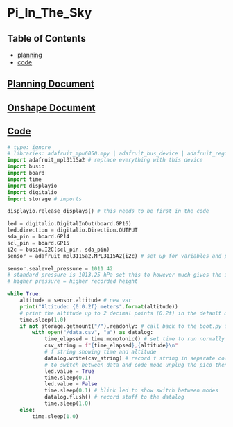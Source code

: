 # Pi_In_The_Sky

## Table of Contents

* [planning](#planning)
* [code](#code)

## [Planning Document](https://docs.google.com/document/d/1hiuoh_CVGpjotOG-Ltabho9DP55JUnkYqFjeEnz9gQs/edit?usp=sharing)

## [Onshape Document](https://cvilleschools.onshape.com/documents/b313d57e8a07c5155702993d/w/2811ce274d49858bedab9adb/e/824d5d8ea7da9445accad4a9?renderMode=0&uiState=659ee2e4b4bc340ccd11b5aa)

## [Code](https://github.com/Cooper-Moreland/Pi_In_The_Sky/blob/main/pi%20in%20the%20sky/pi%20in%20the%20sky.py)

```python
# type: ignore
# libraries: adafruit_mpu6050.mpy | adafruit_bus_device | adafruit_register
import adafruit_mpl3115a2 # replace everything with this device
import busio
import board
import time
import displayio 
import digitalio
import storage # imports

displayio.release_displays() # this needs to be first in the code

led = digitalio.DigitalInOut(board.GP16)
led.direction = digitalio.Direction.OUTPUT
sda_pin = board.GP14
scl_pin = board.GP15
i2c = busio.I2C(scl_pin, sda_pin) 
sensor = adafruit_mpl3115a2.MPL3115A2(i2c) # set up for variables and pin locations

sensor.sealevel_pressure = 1011.42 
# standard pressure is 1013.25 hPa set this to however much gives the initial point 0 height
# higher pressure = higher recorded height

while True: 
    altitude = sensor.altitude # new var
    print("Altitude: {0:0.2f} meters".format(altitude)) 
    # print the altitude up to 2 decimal points (0.2f) in the default meters (format(pressure))
    time.sleep(1.0)
    if not storage.getmount("/").readonly: # call back to the boot.py file
        with open("/data.csv", "a") as datalog:
            time_elapsed = time.monotonic() # set time to run normally
            csv_string = f"{time_elapsed},{altitude}\n"
            # f string showing time and altitude
            datalog.write(csv_string) # record f string in separate columns in microsoft excel
            # to switch between data and code mode unplug the pico then flip the switch connected to GP0
            led.value = True
            time.sleep(0.1)
            led.value = False
            time.sleep(0.1) # blink led to show switch between modes
            datalog.flush() # record stuff to the datalog
            time.sleep(1.0)
    else:
        time.sleep(1.0)

```
